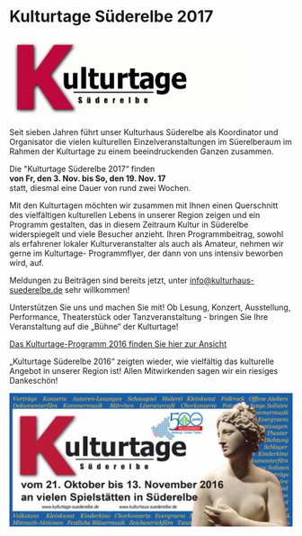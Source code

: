 # Kulturtage Süderelbe 2017

![](/img/wsb_432x142_Kulturtage+Kopie.jpg)

Seit sieben Jahren führt unser Kulturhaus Süderelbe als Koordinator und
Organisator die vielen kulturellen Einzelveranstaltungen im Süerelberaum
im Rahmen der Kulturtage zu einem beeindruckenden Ganzen zusammen.

Die "Kulturtage Süderelbe 2017“ finden  
**von Fr, den 3. Nov. bis So, den 19. Nov. 17**  
statt, diesmal eine Dauer von rund zwei Wochen.

Mit den Kulturtagen möchten wir zusammen mit Ihnen einen Querschnitt des
vielfältigen kulturellen Lebens in unserer Region zeigen und ein
Programm gestalten, das in diesem Zeitraum Kultur in Süderelbe
widerspiegelt und viele Besucher anzieht. Ihren Programmbeitrag, sowohl
als erfahrener lokaler Kulturveranstalter als auch als Amateur, nehmen
wir gerne im Kulturtage- Programmflyer, der dann von uns intensiv
beworben wird, auf.

Meldungen zu Beiträgen sind bereits jetzt, unter
<info@kulturhaus-suederelbe.de> sehr willkommen!

Unterstützen Sie uns und machen Sie mit! Ob Lesung, Konzert,
Ausstellung, Performance, Theaterstück oder Tanzveranstaltung - bringen
Sie Ihre Veranstaltung auf die „Bühne“ der Kulturtage!

[Das Kulturtage-Programm 2016 finden Sie hier zur
Ansicht](/data/Flyer+Kulturtage_011116.pdf)

„Kulturtage Süderelbe 2016“ zeigten wieder, wie vielfältig das
kulturelle Angebot in unserer Region ist! Allen Mitwirkenden sagen wir
ein riesiges Dankeschön!

![](/img/wsb_511x239_Kulturtage_2016.jpg)
